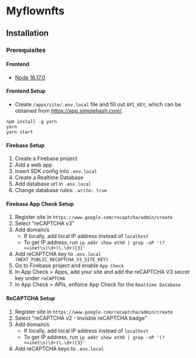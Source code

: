 # Myflownfts

## Installation

### Prerequisites

#### Frontend

- [Node 16.17.0](https://nodejs.org)

#### Frontend Setup

- Create `/apps/site/.env.local` file and fill out `API_KEY`, which can be obtained from https://app.simplehash.com/.

```
npm install -g yarn
yarn
yarn start
```

#### Firebase Setup

1. Create a Firebase project
2. Add a web app
3. Insert SDK config into `.env.local`
4. Create a Realtime Database
5. Add database url in `.env.local`
6. Change database rules: `.write: true`

#### Firebase App Check Setup
1. Register site in `https://www.google.com/recaptcha/admin/create`
2. Select "reCAPTCHA v3"
3. Add domain/s
   - If locally, add local IP address instead of `localhost`
   - To get IP address, run `ip addr show eth0 | grep -oP '(?<=inet\s)\d+(\.\d+){3}'`
4. Add reCAPTCHA key to `.env.local (NEXT_PUBLIC_RECAPTCHA_V3_SITE_KEY)`
5. Go to Firebase project and enable `App Check`
6. In App Check > Apps, add your site and add the reCAPTCHA V3 secret key under `reCAPTCHA`
7. In App Check > APIs, enforce App Check for the `Realtime Database`

#### ReCAPTCHA Setup

1. Register site in `https://www.google.com/recaptcha/admin/create`
2. Select "reCAPTCHA v2 - Invisble reCAPTCHA badge"
3. Add domain/s
   - If locally, add local IP address instead of `localhost`
   - To get IP address, run `ip addr show eth0 | grep -oP '(?<=inet\s)\d+(\.\d+){3}'`
4. Add reCAPTCHA keys to `.env.local`
